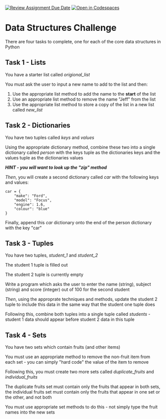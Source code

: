 [![Review Assignment Due Date](https://classroom.github.com/assets/deadline-readme-button-22041afd0340ce965d47ae6ef1cefeee28c7c493a6346c4f15d667ab976d596c.svg)](https://classroom.github.com/a/5Ulb2wWI)
[![Open in Codespaces](https://classroom.github.com/assets/launch-codespace-2972f46106e565e64193e422d61a12cf1da4916b45550586e14ef0a7c637dd04.svg)](https://classroom.github.com/open-in-codespaces?assignment_repo_id=15995009)
# Data Structures Challenge

There are four tasks to complete, one for each of the core data structures in Python

## Task 1 - Lists

You have a starter list called _origional_list_

You must ask the user to input a new name to add to the list and then:
1. Use the appropriate list method to add the name to the __start__ of the list
2. Use an appropriate list method to remove the name "Jeff" from the list
3. Use the appropriate list method to store a copy of the list in a new list called _new_list_

## Task 2 - Dictionaries

You have two tuples called _keys_ and _values_

Using the appropriate dictionary method, combine these two into a single dictionary called _person_ with the keys tuple as the dictionaries keys and the values tuple as the dictionaries values

_**HINT - you will want to look up the "zip" method**_

_Then_, you will create a second dictionary called _car_ with the following keys and values:

```
car = {
    "make": "Ford",
    "model": "Focus",
    "engine": 1.6,
    "colour": "blue"
}
```

Finally, append this _car_ dictionary onto the end of the person dictionary with the key "car"

## Task 3 - Tuples

You have two tuples, _student_1_ and _student_2_

The student 1 tuple is filled out

The student 2 tuple is currently empty

Write a program which asks the user to enter the name (string), subject (string) and score (integer) out of 100 for the second student

_Then_, using the approprate techniques and methods, update the student 2 tuple to include this data in the same way that the student one tuple does

Following this, combine both tuples into a single tuple called _students_ - student 1 data should appear before student 2 data in this tuple

## Task 4 - Sets

You have two sets which contain fruits (and other items)

You must use an appropriate method to remove the non-fruit item from each set - you can simply "hard code" the value of the item to remove

Following this, you must create two more sets called _duplicate_fruits_ and _individual_fruits_

The duplicate fruits set must contain only the fruits that appear in both sets, the individual fruits set must contain only the fruits that appear in one set or the other, and not both

You must use appropriate set methods to do this - not simply type the fruit names into the new sets